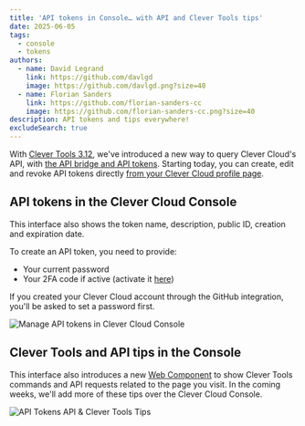 ```yaml
---
title: 'API tokens in Console… with API and Clever Tools tips'
date: 2025-06-05
tags:
  - console
  - tokens
authors:
  - name: David Legrand
    link: https://github.com/davlgd
    image: https://github.com/davlgd.png?size=40
  - name: Florian Sanders
    link: https://github.com/florian-sanders-cc
    image: https://github.com/florian-sanders-cc.png?size=40
description: API tokens and tips everywhere!
excludeSearch: true
---
```


With [Clever Tools 3.12](/developers/changelog/2025/03-07-clever-tools-3.12/), we've introduced a new way to query Clever Cloud's API, with [the API bridge and API tokens](/developers/api/howto/#api-tokens). Starting today, you can create, edit and revoke API tokens directly [from your Clever Cloud profile page](https://console.clever-cloud.com/users/me/api-tokens).

## API tokens in the Clever Cloud Console

This interface also shows the token name, description, public ID, creation and expiration date.

To create an API token, you need to provide:

- Your current password
- Your 2FA code if active (activate it [here](https://console.clever-cloud.com/users/me/authentication))

If you created your Clever Cloud account through the GitHub integration, you'll be asked to set a password first.

![Manage API tokens in Clever Cloud Console](/images/changelog/console-api-tokens.webp)

## Clever Tools and API tips in the Console

This interface also introduces a new [Web Component](https://www.clever-cloud.com/developers/clever-components) to show Clever Tools commands and API requests related to the page you visit. In the coming weeks, we'll add more of these tips over the Clever Cloud Console.

![API Tokens API & Clever Tools Tips](/images/changelog/console-api-tokens-tips.webp)
